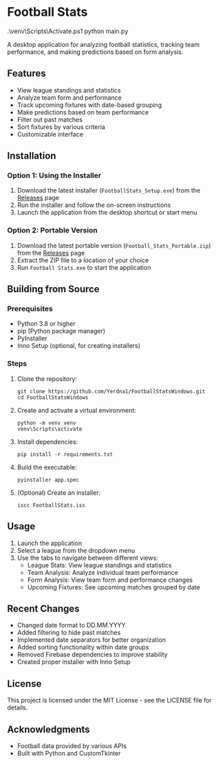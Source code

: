 # Football Stats

.\venv\Scripts\Activate.ps1
python main.py       

A desktop application for analyzing football statistics, tracking team performance, and making predictions based on form analysis.

## Features

- View league standings and statistics
- Analyze team form and performance
- Track upcoming fixtures with date-based grouping
- Make predictions based on team performance
- Filter out past matches
- Sort fixtures by various criteria
- Customizable interface

## Installation

### Option 1: Using the Installer

1. Download the latest installer (`FootballStats_Setup.exe`) from the [Releases](https://github.com/Yerdna1/FootballStatsWindows/releases) page
2. Run the installer and follow the on-screen instructions
3. Launch the application from the desktop shortcut or start menu

### Option 2: Portable Version

1. Download the latest portable version (`Football_Stats_Portable.zip`) from the [Releases](https://github.com/Yerdna1/FootballStatsWindows/releases) page
2. Extract the ZIP file to a location of your choice
3. Run `Football Stats.exe` to start the application

## Building from Source

### Prerequisites

- Python 3.8 or higher
- pip (Python package manager)
- PyInstaller
- Inno Setup (optional, for creating installers)

### Steps

1. Clone the repository:
   ```
   git clone https://github.com/Yerdna1/FootballStatsWindows.git
   cd FootballStatsWindows
   ```

2. Create and activate a virtual environment:
   ```
   python -m venv venv
   venv\Scripts\activate
   ```

3. Install dependencies:
   ```
   pip install -r requirements.txt
   ```

4. Build the executable:
   ```
   pyinstaller app.spec
   ```

5. (Optional) Create an installer:
   ```
   iscc FootballStats.iss
   ```

## Usage

1. Launch the application
2. Select a league from the dropdown menu
3. Use the tabs to navigate between different views:
   - League Stats: View league standings and statistics
   - Team Analysis: Analyze individual team performance
   - Form Analysis: View team form and performance changes
   - Upcoming Fixtures: See upcoming matches grouped by date

## Recent Changes

- Changed date format to DD.MM.YYYY
- Added filtering to hide past matches
- Implemented date separators for better organization
- Added sorting functionality within date groups
- Removed Firebase dependencies to improve stability
- Created proper installer with Inno Setup

## License

This project is licensed under the MIT License - see the LICENSE file for details.

## Acknowledgments

- Football data provided by various APIs
- Built with Python and CustomTkinter
